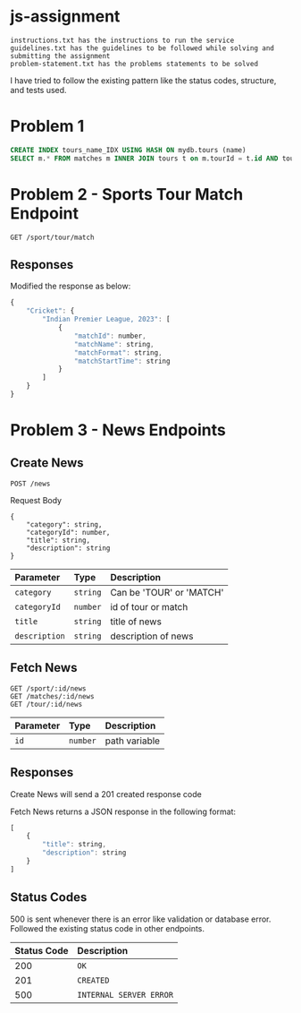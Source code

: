 # js-assignment
````
instructions.txt has the instructions to run the service
guidelines.txt has the guidelines to be followed while solving and submitting the assignment
problem-statement.txt has the problems statements to be solved
````

I have tried to follow the existing pattern like the status codes, structure, and tests used.

# Problem 1

```sql
CREATE INDEX tours_name_IDX USING HASH ON mydb.tours (name)
SELECT m.* FROM matches m INNER JOIN tours t on m.tourId = t.id AND tours.name = ?
```

# Problem 2 - Sports Tour Match Endpoint

```http
GET /sport/tour/match
```
## Responses

Modified the response as below:
```javascript
{
    "Cricket": {
        "Indian Premier League, 2023": [
            {
                "matchId": number,
                "matchName": string,
                "matchFormat": string,
                "matchStartTime": string
            }
        ]
    }
}
```


# Problem 3 - News Endpoints
## Create News
```http
POST /news
```

Request Body

```text
{
    "category": string,
    "categoryId": number,
    "title": string,
    "description": string
}
```
| Parameter | Type | Description |
| :--- | :--- | :--- |
| `category` | `string` | Can be 'TOUR' or 'MATCH' |
| `categoryId` | `number` | id of tour or match |
| `title` | `string` | title of news |
| `description` | `string` | description of news |

## Fetch News
```http
GET /sport/:id/news
GET /matches/:id/news
GET /tour/:id/news
```

| Parameter | Type | Description |
| :--- | :--- | :--- |
| `id` | `number` | path variable |

## Responses

Create News will send a 201 created response code

Fetch News returns a JSON response in the following format:
```javascript
[
    {
        "title": string,
        "description": string
    }
]
```

## Status Codes
500 is sent whenever there is an error like validation or database error. Followed the existing status code in other endpoints.

| Status Code | Description |
| :--- | :--- |
| 200 | `OK` |
| 201 | `CREATED` |
| 500 | `INTERNAL SERVER ERROR` |
